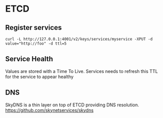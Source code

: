 # ETCD

## Register services

```
curl -L http://127.0.0.1:4001/v2/keys/services/myservice -XPUT -d value="http://foo" -d ttl=5
```

## Service Health

Values are stored with a Time To Live.
Services needs to refresh this TTL for the service to appear healthy

## DNS

SkyDNS is a thin layer on top of ETCD providing DNS resolution.
https://github.com/skynetservices/skydns
